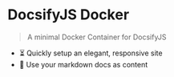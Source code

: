 # DocsifyJS Docker

> A minimal Docker Container for DocsifyJS

- :hourglass_flowing_sand: Quickly setup an elegant, responsive site
- :open_file_folder: Use your markdown docs as content

